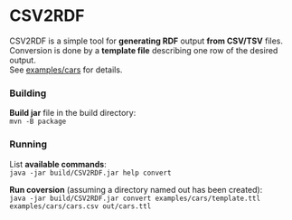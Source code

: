 # CSV2RDF

CSV2RDF is a simple tool for **generating RDF** output **from CSV/TSV** files.<br>
Conversion is done by a **template file** describing one row of the desired output.<br>
See [examples/cars](examples/cars) for details. 

### Building

**Build jar** file in the build directory:<br>
`mvn -B package`

### Running

List **available commands**:<br>
`java -jar build/CSV2RDF.jar help convert`

**Run coversion** (assuming a directory named out has been created):<br>
`java -jar build/CSV2RDF.jar convert examples/cars/template.ttl examples/cars/cars.csv out/cars.ttl`

